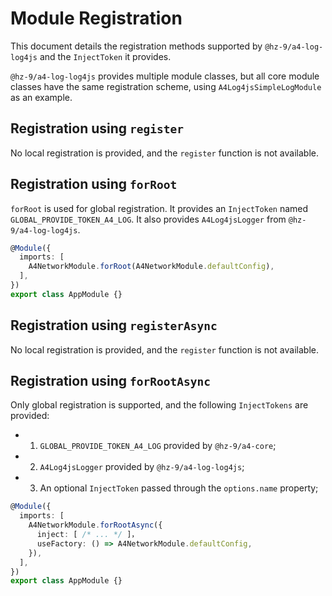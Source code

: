 # Module Registration

This document details the registration methods supported by `@hz-9/a4-log-log4js` and the `InjectToken` it provides.

`@hz-9/a4-log-log4js` provides multiple module classes, but all core module classes have the same registration scheme, using `A4Log4jsSimpleLogModule` as an example.

## Registration using `register`

No local registration is provided, and the `register` function is not available.

## Registration using `forRoot`

`forRoot` is used for global registration. It provides an `InjectToken` named `GLOBAL_PROVIDE_TOKEN_A4_LOG`. It also provides `A4Log4jsLogger` from `@hz-9/a4-log-log4js`.

``` ts
@Module({
  imports: [
    A4NetworkModule.forRoot(A4NetworkModule.defaultConfig),
  ],
})
export class AppModule {}

```

## Registration using `registerAsync`

No local registration is provided, and the `register` function is not available.

## Registration using `forRootAsync`

Only global registration is supported, and the following `InjectTokens` are provided:

- 1. `GLOBAL_PROVIDE_TOKEN_A4_LOG` provided by `@hz-9/a4-core`;
- 2. `A4Log4jsLogger` provided by `@hz-9/a4-log-log4js`;
- 3. An optional `InjectToken` passed through the `options.name` property;

``` ts
@Module({
  imports: [
    A4NetworkModule.forRootAsync({
      inject: [ /* ... */ ]，
      useFactory: () => A4NetworkModule.defaultConfig,
    }),
  ],
})
export class AppModule {}

```
